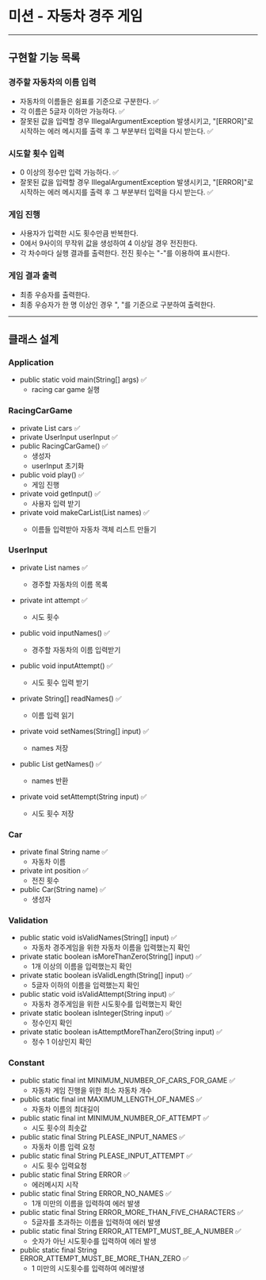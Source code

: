 # 미션 - 자동차 경주 게임

---

## 구현할 기능 목록

### 경주할 자동차의 이름 입력

- 자동차의 이름들은 쉼표를 기준으로 구분한다. ✅
- 각 이름은 5글자 이하만 가능하다. ✅
- 잘못된 값을 입력할 경우 IllegalArgumentException 발생시키고, "[ERROR]"로 시작하는 에러 메시지를 출력 후 그 부분부터 입력을 다시 받는다. ✅

### 시도할 횟수 입력

- 0 이상의 정수만 입력 가능하다. ✅
- 잘못된 값을 입력할 경우 IllegalArgumentException 발생시키고, "[ERROR]"로 시작하는 에러 메시지를 출력 후 그 부분부터 입력을 다시 받는다. ✅

### 게임 진행

- 사용자가 입력한 시도 횟수만큼 반복한다.
- 0에서 9사이의 무작위 값을 생성하여 4 이상일 경우 전진한다.
- 각 차수마다 실행 결과를 출력한다. 전진 횟수는 "-"를 이용하여 표시한다.

### 게임 결과 출력

- 최종 우승자를 출력한다.
- 최종 우승자가 한 명 이상인 경우 ", "를 기준으로 구분하여 출력한다.

---

## 클래스 설계

### Application

- public static void main(String[] args) ✅
    * racing car game 실행

### RacingCarGame

- private List<Car> cars ✅
- private UserInput userInput ✅
- public RacingCarGame() ✅
    * 생성자
    * userInput 초기화
- public void play() ✅
    * 게임 진행
- private void getInput() ✅
    * 사용자 입력 받기
- private void makeCarList(List<String> names) ✅
    * 이름들 입력받아 자동차 객체 리스트 만들기

### UserInput

- private List<String> names ✅
    * 경주할 자동차의 이름 목록
- private int attempt ✅
    * 시도 횟수

- public void inputNames() ✅
    * 경주할 자동차의 이름 입력받기
- public void inputAttempt() ✅
    * 시도 횟수 입력 받기
- private String[] readNames() ✅
    * 이름 입력 읽기
- private void setNames(String[] input) ✅
    * names 저장
- public List<String> getNames() ✅
    * names 반환
- private void setAttempt(String input) ✅
    * 시도 횟수 저장

### Car

- private final String name ✅
    * 자동차 이름
- private int position ✅
    * 전진 횟수
- public Car(String name) ✅
    * 생성자

### Validation

- public static void isValidNames(String[] input) ✅
    * 자동차 경주게임을 위한 자동차 이름을 입력했는지 확인
- private static boolean isMoreThanZero(String[] input) ✅
    * 1개 이상의 이름을 입력했는지 확인
- private static boolean isValidLength(String[] input) ✅
    * 5글자 이하의 이름을 입력했는지 확인
- public static void isValidAttempt(String input) ✅
    * 자동차 경주게임을 위한 시도횟수를 입력했는지 확인
- private static boolean isInteger(String input) ✅
    * 정수인지 확인
- private static boolean isAttemptMoreThanZero(String input) ✅
    * 정수 1 이상인지 확인

### Constant

- public static final int MINIMUM_NUMBER_OF_CARS_FOR_GAME ✅
    * 자동차 게임 진행을 위한 최소 자동차 개수
- public static final int MAXIMUM_LENGTH_OF_NAMES ✅
    * 자동차 이름의 최대길이
- public static final int MINIMUM_NUMBER_OF_ATTEMPT ✅
    * 시도 횟수의 최솟값
- public static final String PLEASE_INPUT_NAMES ✅
    * 자동차 이름 입력 요청
- public static final String PLEASE_INPUT_ATTEMPT ✅
    * 시도 횟수 입력요청
- public static final String ERROR ✅
    * 에러메시지 시작
- public static final String ERROR_NO_NAMES ✅
    * 1개 미만의 이름을 입력하여 에러 발생
- public static final String ERROR_MORE_THAN_FIVE_CHARACTERS ✅
    * 5글자를 초과하는 이름을 입력하여 에러 발생
- public static final String ERROR_ATTEMPT_MUST_BE_A_NUMBER ✅
    * 숫자가 아닌 시도횟수를 입력하여 에러 발생
- public static final String ERROR_ATTEMPT_MUST_BE_MORE_THAN_ZERO ✅
    * 1 미만의 시도횟수를 입력하여 에러발생
